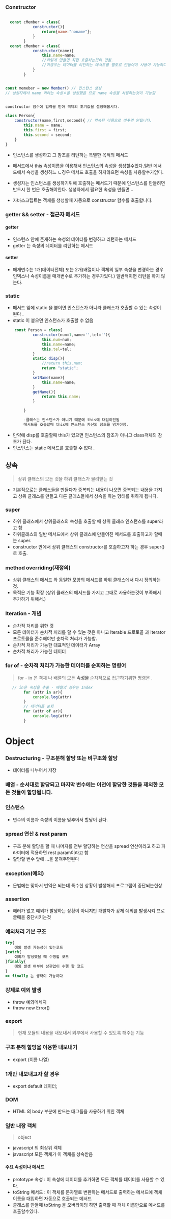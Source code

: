 ### Constructor

```javascript

  const cMember = class{
            constructor(){
                return{name:"noname"};
            }
        }
  const cMember = class{
            constructor(name){
                this.name=name;
                //이렇게 만들면 직접 호출하는것이 안됨.
                //이경우는 데이터를 리턴하는 메서드를 별도로 만들어야 사용이 가능하다,
            }
        }


const memeber = new Member() // 인스턴스 생성 
// 생성자에서 name 이라는 속성ㅇ을 생성했음 므로 name 속성을 사용하는것이 가능함 


constructor 함수에 입력을 받아 객체의 초기값을 설정해봅시다. 

class Person{
    constructor(name,first,second){ // 약속된 이름으로 바꾸면 안됩니다.
        this.name = name;
        this.first = first;
        this.second = second;
    }
}
```
- 인스턴스를 생성하고 그 참조를 리턴하는 특별한 목적의 메서드 
- 메서드에서 this 속성이름을 이용해서 인스턴스의 속성을 생성할수있다.일반 메서드에서 속성을 생성하느 ㄴ경우 메서드 호출을 하지않으면 속성을 사용할수가없다.

- 생성자는 인스턴스를 생성하기위해 호출하는 메서드기 때문에 인스턴스를 만들려면 반드시 한 번은 호출해야한다. 생성자에서  필요한 속성을 만들면 ..
- 자바스크립트는 객체를 생성할때 자동으로 constructor 함수를 호출합니다.



### getter && setter - 접근자 메서드 
#### getter 
- 인스턴스 안에 존재하는 속성의 데이터를 변경하고 리턴하는 메서드
- getter 는 속성의 데이터를 리턴하는 메서드 

#### setter 

- 매개변수는 1개(데이터전체) 또는 2개(배열이나 객체의 일부 속성을 변경하는 경우 인덱스나 속성이름을 매개변수로 추가하는 경우가있다.) 일반적이면 리턴을 하지 않는다. 



### static

- 메서드 앞에 static 을 붙이면 인스턴스가 아니라 클래스가 호출할 수 있는 속성이 된다 .
- static 이 붙으면 인스턴스가 호출할 수 없음
``` javascript
    const Person = class{
            constructor(num=1,name='',tel=''){
                this.num=num;
                this.name=name;
                this.tel=tel;
            }
            static disp(){
                //return this.num;
                return "static";
            }
            setName(name){
                this.name=name;
            }
            getName(){
                return this.name;
            }

        }

        -클래스는 인스턴스가 아니기 때문에 this에 대입이안됨
        메서드를 호출할때 this에 인스턴스 자신의 참조를 넘겨야함.
```
- 만약에 disp를 호출할때 this가 있으면 인스턴스의 참조가 아니고 class객체의 참조가 된다.
- 인스턴스는 static 메서드를 호출할 수 없다 .


## 상속 
> 상위 클래스의 모든 것을 하위 클래스가 물려받는 것 
- 기본적으로는 클래스들을 만들다가 중복되는 내용이 나오면 중복되는 내용을 가지고 상위 클래스를 만들고 다른 클래스들에서 상속을 하는 형태를 취하게 됩니다.


### super 
- 하위 클래스에서 상위클래스의 속성을 호출할 때 상위 클래스 인스턴스를 super라고 함
- 하위클래스의 일반 메서드에서 상위 클래스에 만들어진 메서드를 호출하고자 할때는 super.
- constructor 안에서 상위 클래스의 constructor를 호출하고자 하는 경우 super()로 호출.

### method overriding(재정의)
- 상위 클래스의 메서드 와 동일한 모양의 메서드를 하위 클래스에서 다시 정의하는 것.
- 목적은 기능 확장 (상위 클래스의 메서드를 가지고 그대로 사용하는것이 부족해서 추가하기 위해서.)


### Iteration - 개념 
- 순차적 처리를 위한 것
- 모든 데이터가 순차적 처리를 할 수 있는 것은 아니고 Iterable 프로토콜 과 Iterator 프로토콜을 준수해야만 순차적 처리가 가능함.
- 순차적 처리가 가능한 대표적인 데이터가 Array
- 순차적 처리가 가능한 데이터 

### for of - 순차적 처리가 가능한 <b>데이터를</b> 순회하는 명령어
> for - in 은 객체 나 배열의 모든 <b>속성을</b> 순차적으로 접근하기위한 명령문 .


``` javascript
   // in은 속성을 추출 - 배열의 경우는 Index
        for (attr in ar){
            console.log(attr)
        }
        // 데이터를 순회 
        for (attr of ar){
            console.log(attr)
        }

```



# Object 

### Destructuring - 구조분해 할당 또는 비구조화  할당
- 데이터를 나누어서 저장 

### 배열 - 순서대로 할당되고 마지막 변수에는 이전에 할당한 것들을 제외한 모든 것들이 할당됩니다. 

### 인스턴스 
- 변수의 이름과 속성의 이름을 맞추어서 할당이 된다.

### spread 연산 & rest param
- 구조 분해 할당을 할 때 나머지를 전부 할당하는 연산을 spread 연산이라고 하고 파라미터에 적용하면 rest param이라고 함 
- 할당할 변수 앞에 ...을 붙혀주면된다 


### exception(예외)

- 문법에는 맞아서 번역은 되는데 특수한 상황이 발생해서 프로그램이 중단되는현상

### assertion
- 에러가 없고 예외가 발생하는 상황이 아니지만 개발자가 강제 예외를 발생시켜 프로글매을 중단시키는것


### 예외처리 기본 구조 

``` javascript
try{
    예외 발생 가능성이 있는코드
}catch{
    예외가 발생했을 때 수행할 코드
}finally{
    예외 발생 여부에 상관없이 수행 할 코드 
}
=> finally 는 생략이 가능하다 

```


### 강제로 예외 발생

- throw 예외메세지
- throw new Error()


### export 
> 현재 모듈의 내용을 내보내서 외부에서 사용할 수 있도록 해주는 기능 


### 구조 분해 할당을 이용한 내보내기 
- export {이름 나열} 


### 1개만 내보내고자 할 경우 
- export default 데이터;


### DOM
- HTML 의 body 부분에 만드는 태그들을 사용하기 위한 객체

### 일반 내장 객체
> object
- javascript 의 최상위 객체
- javascript 모든 객체가 이 객체를 상속받음 

#### 주요 속성이나 메서드 

- prototype  속성 : 이 속성에 데이터를 추가하면 모든 객체를 데이터를 사용할 수 있다.
- toString 메서드 : 이 객체를 문자열로 변환하는 메서드로 출력하는 메서드에 객체 이름을 대입하면 자동으로 호출되는 메서드 
- 클래스를 만들때 toString 을 오버라이딩 하면 출력할 때 객체 이름만으로 메서드를 호출할수있다.


